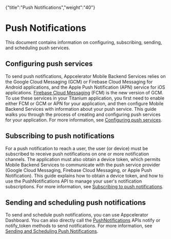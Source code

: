 {"title":"Push Notifications","weight":"40"} 

# Push Notifications

This document contains information on configuring, subscribing, sending, and scheduling push services.

## Configuring push services

To send push notifications, Appcelerator Mobile Backend Services relies on the Google Cloud Messaging (GCM) or Firebase Cloud Messaging for Android applications, and the Apple Push Notification (APN) service for iOS applications. [Firebase Cloud Messaging](http://firebase.google.com/docs/cloud-messaging/) (FCM) is the new version of GCM. To use these services in your Titanium application, you first need to enable either FCM or GCM or APN for your application, and then configure Mobile Backend Services with information about your push service. This guide walks you through the process of creating and configuring push services for your application. For more information, see [Configuring push services](/docs/appc/Titanium_SDK/Titanium_SDK_How-tos/Notification_Services/Push_Notifications/Configuring_Push_Services/).

## Subscribing to push notifications

For a push notification to reach a user, the user (or device) must be subscribed to receive push notifications on one or more notification channels. The application must also obtain a device token, which permits Mobile Backend Services to communicate with the push service provider (Google Cloud Messaging, Firebase Cloud Messaging, or Apple Push Notification). This guide explains how to obtain a device token, and how to use the PushNotifications API to manage your user's notification subscriptions. For more information, see [Subscribing to push notifications](/docs/appc/Titanium_SDK/Titanium_SDK_How-tos/Notification_Services/Push_Notifications/Subscribing_to_push_notifications/).

## Sending and scheduling push notifications

To send and schedule push notifications, you can use Appcelerator Dashboard. You can also directly call the [PushNotifications](https://docs.appcelerator.com/arrowdb/latest/#!/api/PushNotifications) APIs notify or notify\_token methods to send notifications. For more information, see [Sending and Scheduling Push Notifications](#undefined).